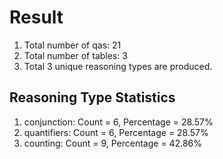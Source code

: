 # Result<br/>
1. Total number of qas: 21<br/>
2. Total number of tables: 3<br/>
3. Total 3 unique reasoning types are produced.<br/>
## **Reasoning Type Statistics**<br/>
1. conjunction: Count = 6, Percentage = 28.57%<br/>
2. quantifiers: Count = 6, Percentage = 28.57%<br/>
3. counting: Count = 9, Percentage = 42.86%<br/>
